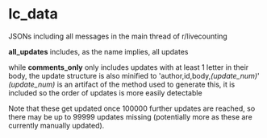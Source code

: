 # lc_data

JSONs including all messages in the main thread of r/livecounting

**all_updates** includes, as the name implies, all updates

while **comments_only** only includes updates with at least 1 letter in their body, the update structure is also minified to 'author,id,body,*(update_num)*'
*(update_num)* is an artifact of the method used to generate this, it is included so the order of updates is more easily detectable


Note that these get updated once 100000 further updates are reached, so there may be up to 99999 updates missing (potentially more as these are currently manually updated).
